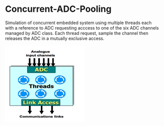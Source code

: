 # Concurrent-ADC-Pooling

Simulation of concurrent embedded system using multiple threads each with a reference to ADC requesting acccess to one of the six ADC channels managed by ADC class. Each thread request, sample the channel then releases the ADC in a mutually exclusive access. 

![Alt text](output.jpg?raw=true "System")

